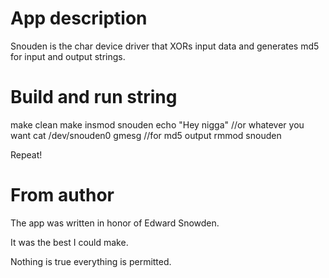 App description
===============

Snouden is the char device driver that XORs input data and generates md5 for input and output strings.

Build and run string
====================

make clean
make
insmod snouden
echo "Hey nigga" //or whatever you want
cat /dev/snouden0
gmesg //for md5 output
rmmod snouden

Repeat!

From author
===========

The app was written in honor of Edward Snowden.

It was the best I could make.

Nothing is true everything is permitted.